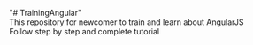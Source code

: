 "# TrainingAngular"   
This repository for newcomer to train and learn about AngularJS  
Follow step by step and complete tutorial
